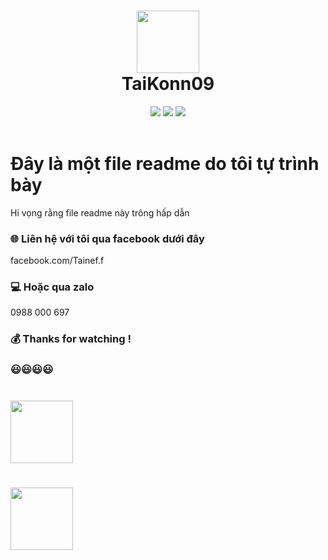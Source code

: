 <div align="center">
 <h1> <img src="https://tophinhanh4k.com/wp-content/uploads/2022/01/hinh-anh-chibi-nam.jpg" width="100px"><br/>TaiKonn09</h1>
 <img src="https://img.shields.io/npm/v/npm?style=normal"/>
 <img src="https://img.shields.io/badge/License-GPL%20v3-brightgreen?style=normal"/>
 <img src="https://img.shields.io/github/languages/code-size/VishwaGauravIn/github-profile-readme-maker?logo=github&style=normal"/>
</div>
<br/>



# Đây là một file readme do tôi tự trình bày 
Hi vọng rằng file readme này trông hấp dẫn

### 🌐 Liên hệ với tôi qua facebook dưới đây
facebook.com/Tainef.f

### 💻 Hoặc qua zalo
0988 000 697

### 💰 Thanks for watching !

### 😃😃😃😃
 <h1> <img src="https://tophinhanh4k.com/wp-content/uploads/2022/01/1_hinh-anh-chibi-nam.jpg" width="100px"><br/></h1>
 <h1> <img src="https://tophinhanh4k.com/wp-content/uploads/2022/01/4_hinh-anh-chibi-nam.jpg" width="100px"><br/></h1>


